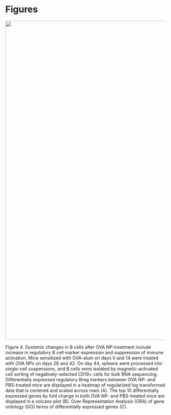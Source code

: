 # Figures

<img src="https://github.com/shea-lab/Bulk-RNAseq-Bcells/blob/0efe1803c30c11f3f8bd85d574812e31906ed0da/Results/FIG%204_Bcells_BulkRNAseq.png" width = "1000" />

Figure 4. Systemic changes in B cells after OVA NP-treatment include increase in regulatory B cell marker expression and suppression of immune activation. Mice sensitized with OVA-alum on days 0 and 14 were treated with OVA NPs on days 28 and 42. On day 44, spleens were processed into single-cell suspensions, and B cells were isolated by magnetic-activated cell sorting of negatively-selected CD19+ cells for bulk RNA sequencing. Differentially expressed regulatory Breg markers between OVA NP- and PBS-treated mice are displayed in a heatmap of regularized log transformed data that is centered and scaled across rows (A). The top 10 differentially expressed genes by fold change in both OVA NP- and PBS-treated mice are displayed in a volcano plot (B). Over Representation Analysis (ORA) of gene ontology (GO) terms of differentially expressed genes (C). 


